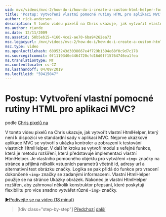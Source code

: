 ```yaml
---
uid: mvc/videos/mvc-2/how-do-i/how-do-i-create-a-custom-html-helper-for-an-mvc-application
title: 'Postup: Vytvoření vlastní pomocné rutiny HTML pro aplikaci MVC? | Dokumenty Microsoft'
author: rick-anderson
description: V tomto videu pixelů na Chris ukazuje, jak vytvořit vlastní HtmlHelper, který není k dispozici ve standardní sady v aplikaci MVC. První, aplikace MVC ukázka...
ms.author: riande
ms.date: 12/11/2009
ms.assetid: 58b5eb15-4160-4ce2-ae70-6ba94262ea73
msc.legacyurl: /mvc/videos/mvc-2/how-do-i/how-do-i-create-a-custom-html-helper-for-an-mvc-application
msc.type: video
ms.openlocfilehash: 60953243d3038667e4f729b1394e68f0c9d7c178
ms.sourcegitcommit: 0f1119340e4464720cfd16d0ff15764746ea1fea
ms.translationtype: MT
ms.contentlocale: cs-CZ
ms.lasthandoff: 04/09/2019
ms.locfileid: "59415047"
---
```

# <a name="how-do-i-create-a-custom-html-helper-for-an-mvc-application"></a>Postup: Vytvoření vlastní pomocné rutiny HTML pro aplikaci MVC?

podle [Chris pixelů na](https://twitter.com/chrispels)

V tomto videu pixelů na Chris ukazuje, jak vytvořit vlastní HtmlHelper, který není k dispozici ve standardní sady v aplikaci MVC. Nejprve ukázkové aplikace MVC se vytvoří s ukázka kontroler a zobrazení k testování vlastních HtmlHelper. V dalším kroku se vytvoří modul s veřejné funkce, která je metodu rozšíření, která představuje implementaci vlastní HtmlHelper. Je vlastního pomocného objektu pro vytváření `<img>` značky na stránce a přijímá několik vstupních parametrů včetně id, adresy url a alternativní text obrázku značky. Logika se pak přidá do funkce pro vracení dokončené `<img>` značky se zadanými informacemi. Vlastní HtmlHelper použije se na stránce Ukázky obrázek. Nakonec je vlastní HtmlHelper rozšířen, aby zahrnoval několik konstruktor přepsání, které poskytují flexibilitu pro více snadno vytvářet různé `<img>` značky.

[&#9654;Podívejte se na video (18 minut)](https://channel9.msdn.com/Blogs/ASP-NET-Site-Videos/how-do-i-create-a-custom-html-helper-for-an-mvc-application)

> [!div class="step-by-step"]
> [Předchozí](how-do-i-implement-view-models-to-manage-data-for-aspnet-mvc-views.md)
> [další](how-do-i-work-with-model-binders-in-an-mvc-application.md)
